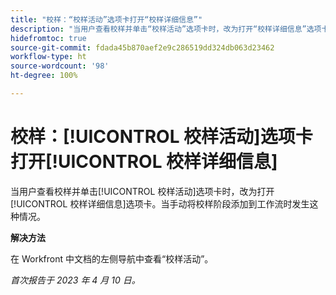 ```yaml
---
title: "校样：“校样活动”选项卡打开“校样详细信息”"
description: "当用户查看校样并单击“校样活动”选项卡时，改为打开“校样详细信息”选项卡。当手动将校样阶段添加到工作流时发生这种情况。"
hidefromtoc: true
source-git-commit: fdada45b870aef2e9c286519dd324db063d23462
workflow-type: ht
source-wordcount: '98'
ht-degree: 100%

---
```



# 校样：[!UICONTROL 校样活动]选项卡打开[!UICONTROL 校样详细信息]

<!--This article is on WF and WFP TOCs-->

当用户查看校样并单击[!UICONTROL 校样活动]选项卡时，改为打开[!UICONTROL 校样详细信息]选项卡。当手动将校样阶段添加到工作流时发生这种情况。

**解决方法**

在 Workfront 中文档的左侧导航中查看“校样活动”。

_首次报告于 2023 年 4 月 10 日。_

